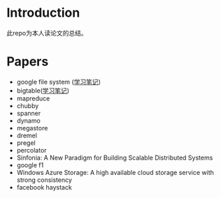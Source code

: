 # Introduction
此repo为本人读论文的总结。

# Papers

- google file system ([学习笔记](doc/gfs.md))
- bigtable([学习笔记](doc/bigtable.md))
- mapreduce
- chubby
- spanner
- dynamo
- megastore
- dremel
- pregel
- percolator
- Sinfonia: A New Paradigm for Building Scalable Distributed Systems
- google f1
- Windows Azure Storage: A high available cloud storage service with strong consistency
- facebook haystack

